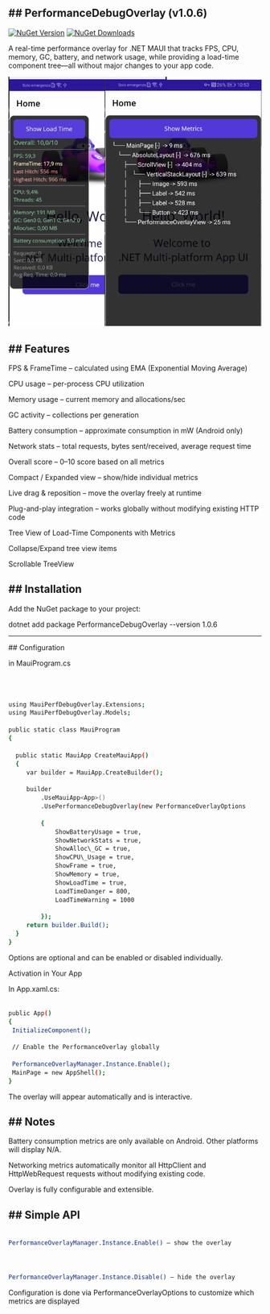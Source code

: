 \## PerformanceDebugOverlay (v1.0.6)
---

[![NuGet Version](https://img.shields.io/nuget/v/PerformanceDebugOverlay.svg)](https://www.nuget.org/packages/PerformanceDebugOverlay/)
[![NuGet Downloads](https://img.shields.io/nuget/dt/PerformanceDebugOverlay.svg)](https://www.nuget.org/packages/PerformanceDebugOverlay/)

A real-time performance overlay for .NET MAUI that tracks FPS, CPU, memory, GC, battery, and network usage, while providing a load-time component tree—all without major changes to your app code.



![Overlay Screenshot](https://raw.githubusercontent.com/vankraster/MauiPerfDebugOverlay/refs/heads/master/MauiPerfDebugOverlay.SampleApp/overlay/overlay-screenshot-106.png)


\## Features
---


FPS \& FrameTime – calculated using EMA (Exponential Moving Average)

CPU usage – per-process CPU utilization

Memory usage – current memory and allocations/sec

GC activity – collections per generation

Battery consumption – approximate consumption in mW (Android only)

Network stats – total requests, bytes sent/received, average request time

Overall score – 0–10 score based on all metrics

Compact / Expanded view – show/hide individual metrics

Live drag \& reposition – move the overlay freely at runtime

Plug-and-play integration – works globally without modifying existing HTTP code

Tree View of Load-Time Components with Metrics

Collapse/Expand tree view items  

Scrollable TreeView


\## Installation
---

Add the NuGet package to your project:



dotnet add package PerformanceDebugOverlay --version 1.0.6



---



\## Configuration 



in MauiProgram.cs



```bash



using MauiPerfDebugOverlay.Extensions;
using MauiPerfDebugOverlay.Models;

public static class MauiProgram
{

  public static MauiApp CreateMauiApp()
  {
     var builder = MauiApp.CreateBuilder();

     builder
         .UseMauiApp<App>()
         .UsePerformanceDebugOverlay(new PerformanceOverlayOptions

         {
             ShowBatteryUsage = true,
             ShowNetworkStats = true,
             ShowAlloc\_GC = true,
             ShowCPU\_Usage = true,
             ShowFrame = true,
             ShowMemory = true,
             ShowLoadTime = true,
             LoadTimeDanger = 800,
             LoadTimeWarning = 1000

         });
     return builder.Build();
  }
}

```



Options are optional and can be enabled or disabled individually.

Activation in Your App

In App.xaml.cs:

```bash

public App()
{
 InitializeComponent();

 // Enable the PerformanceOverlay globally

 PerformanceOverlayManager.Instance.Enable();
 MainPage = new AppShell();
}

```

The overlay will appear automatically and is interactive.


\## Notes
---

Battery consumption metrics are only available on Android. Other platforms will display N/A.



Networking metrics automatically monitor all HttpClient and HttpWebRequest requests without modifying existing code.


Overlay is fully configurable and extensible.


\## Simple API
---

```bash

PerformanceOverlayManager.Instance.Enable() – show the overlay



PerformanceOverlayManager.Instance.Disable() – hide the overlay

```


Configuration is done via PerformanceOverlayOptions to customize which metrics are displayed
